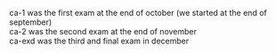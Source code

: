 ca-1 was the first exam at the end of october (we started at the end of september)      
ca-2 was the second exam at the end of november   
ca-exd was the third and final exam in december
